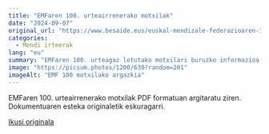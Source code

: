 ```yaml
---
title: "EMFaren 100. urteairrenerako motxilak"
date: "2024-09-07"
original_url: "https://www.besaide.eus/euskal-mendizale-federazioaren-100-urteairreneko-motxila/"
categories:
  - Mendi irteerak
lang: "eu"
summary: "EMFaren 100. urteagaz lotutako motxilari buruzko informazioa eta PDF esteka."
image: "https://picsum.photos/1200/630?random=201"
imageAlt: "EMF 100 motxilako argazkia"
---
```


EMFaren 100. urteairrenerako motxilak PDF formatuan argitaratu ziren. Dokumentuaren esteka originaletik eskuragarri.

[Ikusi originala]({{original_url}})
